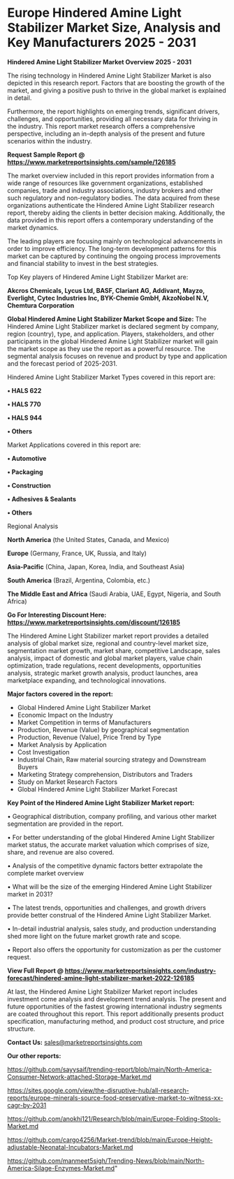 # Europe Hindered Amine Light Stabilizer Market Size, Analysis and Key Manufacturers 2025 - 2031

<Strong> Hindered Amine Light Stabilizer Market Overview 2025 - 2031</strong>

The rising technology in Hindered Amine Light Stabilizer Market is also depicted in this research report. Factors that are boosting the growth of the market, and giving a positive push to thrive in the global market is explained in detail.

Furthermore, the report highlights on emerging trends, significant drivers, challenges, and opportunities, providing all necessary data for thriving in the industry. This report market research offers a comprehensive perspective, including an in-depth analysis of the present and future scenarios within the industry.

<strong>Request Sample Report @ <a href=https://www.marketreportsinsights.com/sample/126185>https://www.marketreportsinsights.com/sample/126185</a></strong>

The market overview included in this report provides information from a wide range of resources like government organizations, established companies, trade and industry associations, industry brokers and other such regulatory and non-regulatory bodies. The data acquired from these organizations authenticate the Hindered Amine Light Stabilizer research report, thereby aiding the clients in better decision making. Additionally, the data provided in this report offers a contemporary understanding of the market dynamics.

The leading players are focusing mainly on technological advancements in order to improve efficiency. The long-term development patterns for this market can be captured by continuing the ongoing process improvements and financial stability to invest in the best strategies.

Top Key players of Hindered Amine Light Stabilizer Market are:

<strong>Akcros Chemicals, Lycus Ltd, BASF, Clariant AG, Addivant, Mayzo, Everlight, Cytec Industries Inc, BYK-Chemie GmbH, AkzoNobel N.V, Chemtura Corporation</strong>

<strong><b>Global Hindered Amine Light Stabilizer Market Scope and Size:</b></strong>
The Hindered Amine Light Stabilizer market is declared segment by company, region (country), type, and application. Players, stakeholders, and other participants in the global Hindered Amine Light Stabilizer market will gain the market scope as they use the report as a powerful resource. The segmental analysis focuses on revenue and product by type and application and the forecast period of 2025-2031.

Hindered Amine Light Stabilizer Market Types covered in this report are:

<strong>• HALS 622

• HALS 770

• HALS 944

• Others</strong>

Market Applications covered in this report are:

<strong>• Automotive

• Packaging

• Construction

• Adhesives & Sealants

• Others</strong> 

Regional Analysis

<strong>North America</strong> (the United States, Canada, and Mexico)

<strong>Europe</strong> (Germany, France, UK, Russia, and Italy)

<strong>Asia-Pacific</strong> (China, Japan, Korea, India, and Southeast Asia)

<strong>South America</strong> (Brazil, Argentina, Colombia, etc.)

<strong>The Middle East and Africa</strong> (Saudi Arabia, UAE, Egypt, Nigeria, and South Africa)

<strong>Go For Interesting Discount Here: <a href=https://www.marketreportsinsights.com/discount/126185>https://www.marketreportsinsights.com/discount/126185</a></strong>

The Hindered Amine Light Stabilizer market report provides a detailed analysis of global market size, regional and country-level market size, segmentation market growth, market share, competitive Landscape, sales analysis, impact of domestic and global market players, value chain optimization, trade regulations, recent developments, opportunities analysis, strategic market growth analysis, product launches, area marketplace expanding, and technological innovations.

<strong><b>Major factors covered in the report:</b></strong>
<ul>
  <li>Global Hindered Amine Light Stabilizer Market </li>
  <li>Economic Impact on the Industry</li>
  <li>Market Competition in terms of Manufacturers</li>
  <li>Production, Revenue (Value) by geographical segmentation</li>
  <li>Production, Revenue (Value), Price Trend by Type</li>
  <li>Market Analysis by Application</li>
  <li>Cost Investigation</li>
  <li>Industrial Chain, Raw material sourcing strategy and Downstream Buyers</li>
  <li>Marketing Strategy comprehension, Distributors and Traders</li>
  <li>Study on Market Research Factors</li>
  <li>Global Hindered Amine Light Stabilizer Market Forecast</li>
</ul>

<strong><b>Key Point of the Hindered Amine Light Stabilizer Market report:</b></strong>

• Geographical distribution, company profiling, and various other market segmentation are provided in the report.

• For better understanding of the global Hindered Amine Light Stabilizer market status, the accurate market valuation which comprises of size, share, and revenue are also covered.

• Analysis of the competitive dynamic factors better extrapolate the complete market overview

• What will be the size of the emerging Hindered Amine Light Stabilizer market in 2031?

• The latest trends, opportunities and challenges, and growth drivers provide better construal of the Hindered Amine Light Stabilizer Market.

• In-detail industrial analysis, sales study, and production understanding shed more light on the future market growth rate and scope.

• Report also offers the opportunity for customization as per the customer request.

<strong><b>View Full Report @ <a href=https://www.marketreportsinsights.com/industry-forecast/hindered-amine-light-stabilizer-market-2022-126185>https://www.marketreportsinsights.com/industry-forecast/hindered-amine-light-stabilizer-market-2022-126185</a></b></strong>


At last, the Hindered Amine Light Stabilizer Market report includes investment come analysis and development trend analysis. The present and future opportunities of the fastest growing international industry segments are coated throughout this report. This report additionally presents product specification, manufacturing method, and product cost structure, and price structure.

<strong>Contact Us:</strong>
sales@marketreportsinsights.com

<strong>Our other reports:</strong>

<a href=https://github.com/sayysaif/trending-report/blob/main/North-America-Consumer-Network-attached-Storage-Market.md>https://github.com/sayysaif/trending-report/blob/main/North-America-Consumer-Network-attached-Storage-Market.md</a>

<a href=https://sites.google.com/view/the-disruptive-hub/all-research-reports/europe-minerals-source-food-preservative-market-to-witness-xx-cagr-by-2031>https://sites.google.com/view/the-disruptive-hub/all-research-reports/europe-minerals-source-food-preservative-market-to-witness-xx-cagr-by-2031</a>

<a href=https://github.com/anokhi121/Research/blob/main/Europe-Folding-Stools-Market.md>https://github.com/anokhi121/Research/blob/main/Europe-Folding-Stools-Market.md</a>

<a href=https://github.com/cargo4256/Market-trend/blob/main/Europe-Height-adjustable-Neonatal-Incubators-Market.md>https://github.com/cargo4256/Market-trend/blob/main/Europe-Height-adjustable-Neonatal-Incubators-Market.md</a>

<a href=https://github.com/manmeet5sigh/Trending-News/blob/main/North-America-Silage-Enzymes-Market.md>https://github.com/manmeet5sigh/Trending-News/blob/main/North-America-Silage-Enzymes-Market.md</a>"
